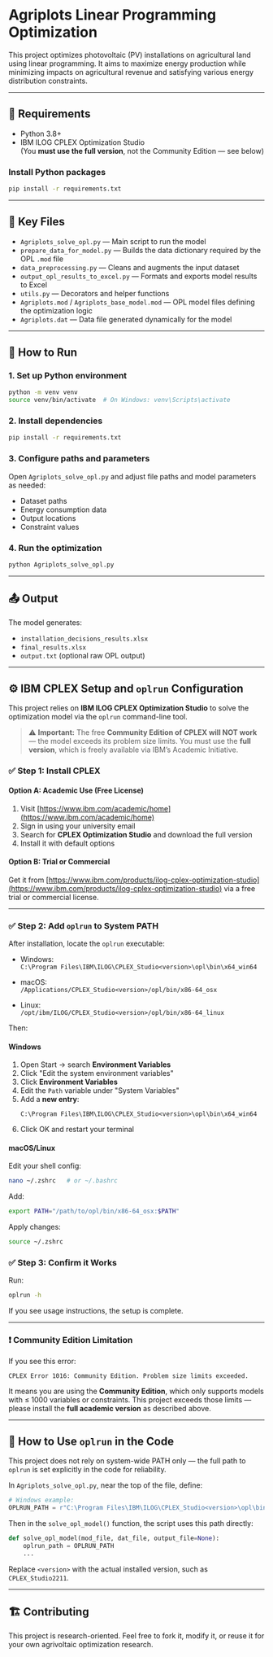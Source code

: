 # Agriplots Linear Programming Optimization

This project optimizes photovoltaic (PV) installations on agricultural land using linear programming. It aims to maximize energy production while minimizing impacts on agricultural revenue and satisfying various energy distribution constraints.

---

## 🔧 Requirements

- Python 3.8+
- IBM ILOG CPLEX Optimization Studio  
  (You **must use the full version**, not the Community Edition — see below)

### Install Python packages

```bash
pip install -r requirements.txt
```

---

## 📁 Key Files

- `Agriplots_solve_opl.py` — Main script to run the model
- `prepare_data_for_model.py` — Builds the data dictionary required by the OPL `.mod` file
- `data_preprocessing.py` — Cleans and augments the input dataset
- `output_opl_results_to_excel.py` — Formats and exports model results to Excel
- `utils.py` — Decorators and helper functions
- `Agriplots.mod` / `Agriplots_base_model.mod` — OPL model files defining the optimization logic
- `Agriplots.dat` — Data file generated dynamically for the model

---

## 🚀 How to Run

### 1. Set up Python environment

```bash
python -m venv venv
source venv/bin/activate  # On Windows: venv\Scripts\activate
```

### 2. Install dependencies

```bash
pip install -r requirements.txt
```

### 3. Configure paths and parameters

Open `Agriplots_solve_opl.py` and adjust file paths and model parameters as needed:
- Dataset paths
- Energy consumption data
- Output locations
- Constraint values

### 4. Run the optimization

```bash
python Agriplots_solve_opl.py
```

---

## 📤 Output

The model generates:
- `installation_decisions_results.xlsx`
- `final_results.xlsx`
- `output.txt` (optional raw OPL output)

---

## ⚙️ IBM CPLEX Setup and `oplrun` Configuration

This project relies on **IBM ILOG CPLEX Optimization Studio** to solve the optimization model via the `oplrun` command-line tool.

> ⚠️ **Important:** The free **Community Edition of CPLEX will NOT work** — the model exceeds its problem size limits. You must use the **full version**, which is freely available via IBM’s Academic Initiative.

### ✅ Step 1: Install CPLEX

#### Option A: Academic Use (Free License)
1. Visit [https://www.ibm.com/academic/home](https://www.ibm.com/academic/home)
2. Sign in using your university email
3. Search for **CPLEX Optimization Studio** and download the full version
4. Install it with default options

#### Option B: Trial or Commercial
Get it from [https://www.ibm.com/products/ilog-cplex-optimization-studio](https://www.ibm.com/products/ilog-cplex-optimization-studio) via a free trial or commercial license.

---

### ✅ Step 2: Add `oplrun` to System PATH

After installation, locate the `oplrun` executable:

- Windows:  
  `C:\Program Files\IBM\ILOG\CPLEX_Studio<version>\opl\bin\x64_win64`

- macOS:  
  `/Applications/CPLEX_Studio<version>/opl/bin/x86-64_osx`

- Linux:  
  `/opt/ibm/ILOG/CPLEX_Studio<version>/opl/bin/x86-64_linux`

Then:

#### Windows
1. Open Start → search **Environment Variables**
2. Click "Edit the system environment variables"
3. Click **Environment Variables**
4. Edit the `Path` variable under "System Variables"
5. Add a **new entry**:
   ```
   C:\Program Files\IBM\ILOG\CPLEX_Studio<version>\opl\bin\x64_win64
   ```
6. Click OK and restart your terminal

#### macOS/Linux
Edit your shell config:
```bash
nano ~/.zshrc   # or ~/.bashrc
```
Add:
```bash
export PATH="/path/to/opl/bin/x86-64_osx:$PATH"
```
Apply changes:
```bash
source ~/.zshrc
```

### ✅ Step 3: Confirm it Works

Run:
```bash
oplrun -h
```
If you see usage instructions, the setup is complete.

---

### ❗ Community Edition Limitation

If you see this error:
```
CPLEX Error 1016: Community Edition. Problem size limits exceeded.
```
It means you are using the **Community Edition**, which only supports models with ≤ 1000 variables or constraints. This project exceeds those limits — please install the **full academic version** as described above.

---

## 🧩 How to Use `oplrun` in the Code

This project does not rely on system-wide PATH only — the full path to `oplrun` is set explicitly in the code for reliability.

In `Agriplots_solve_opl.py`, near the top of the file, define:

```python
# Windows example:
OPLRUN_PATH = r"C:\Program Files\IBM\ILOG\CPLEX_Studio<version>\opl\bin\x64_win64\oplrun.exe"
```

Then in the `solve_opl_model()` function, the script uses this path directly:

```python
def solve_opl_model(mod_file, dat_file, output_file=None):
    oplrun_path = OPLRUN_PATH
    ...
```

Replace `<version>` with the actual installed version, such as `CPLEX_Studio2211`.

---

## 🏗 Contributing

This project is research-oriented. Feel free to fork it, modify it, or reuse it for your own agrivoltaic optimization research.
